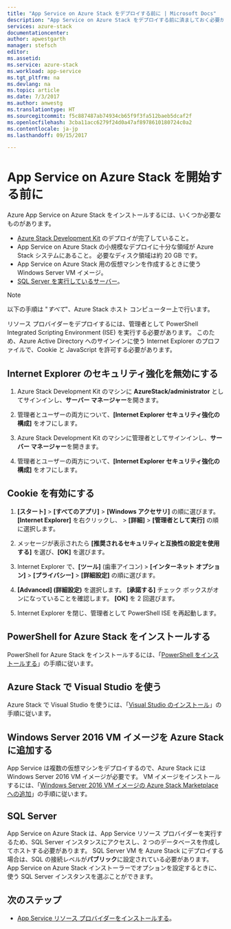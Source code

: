 ```yaml
---
title: "App Service on Azure Stack をデプロイする前に | Microsoft Docs"
description: "App Service on Azure Stack をデプロイする前に済ましておく必要がある手順です"
services: azure-stack
documentationcenter: 
author: apwestgarth
manager: stefsch
editor: 
ms.assetid: 
ms.service: azure-stack
ms.workload: app-service
ms.tgt_pltfrm: na
ms.devlang: na
ms.topic: article
ms.date: 7/3/2017
ms.author: anwestg
ms.translationtype: HT
ms.sourcegitcommit: f5c887487ab74934cb65f9f3fa512baeb5dcaf2f
ms.openlocfilehash: 3cba11acc6279f24d0a47af8978610180724c0a2
ms.contentlocale: ja-jp
ms.lasthandoff: 09/15/2017

---
```

# <a name="before-you-get-started-with-app-service-on-azure-stack"></a>App Service on Azure Stack を開始する前に

Azure App Service on Azure Stack をインストールするには、いくつか必要なものがあります。

- [Azure Stack Development Kit](azure-stack-run-powershell-script.md) のデプロイが完了していること。
- App Service on Azure Stack の小規模なデプロイに十分な領域が Azure Stack システムにあること。  必要なディスク領域は約 20 GB です。
- App Service on Azure Stack 用の仮想マシンを作成するときに使う Windows Server VM イメージ。
- [SQL Server を実行しているサーバー](#SQL-Server)。

>[!NOTE] 
> 以下の手順は "*すべて*"、Azure Stack ホスト コンピューター上で行います。

リソース プロバイダーをデプロイするには、管理者として PowerShell Integrated Scripting Environment (ISE) を実行する必要があります。 このため、Azure Active Directory へのサインインに使う Internet Explorer のプロファイルで、Cookie と JavaScript を許可する必要があります。

## <a name="turn-off-internet-explorer-enhanced-security"></a>Internet Explorer のセキュリティ強化を無効にする

1.  Azure Stack Development Kit のマシンに **AzureStack/administrator** としてサインインし、**サーバー マネージャー**を開きます。

2.  管理者とユーザーの両方について、**[Internet Explorer セキュリティ強化の構成]** をオフにします。

3.  Azure Stack Development Kit のマシンに管理者としてサインインし、**サーバー マネージャー**を開きます。

4.  管理者とユーザーの両方について、**[Internet Explorer セキュリティ強化の構成]** をオフにします。

## <a name="enable-cookies"></a>Cookie を有効にする

1.  **[スタート]** > **[すべてのアプリ]** > **[Windows アクセサリ]** の順に選びます。 **[Internet Explorer]** を右クリックし、 > **[詳細]** > **[管理者として実行]** の順に選択します。

2.  メッセージが表示されたら **[推奨されるセキュリティと互換性の設定を使用する]** を選び、**[OK]** を選びます。

3.  Internet Explorer で、**[ツール]** (歯車アイコン) > **[インターネット オプション]** > **[プライバシー]** > **[詳細設定]** の順に選びます。

4.  **[Advanced] \(詳細設定)** を選択します。 **[承諾する]** チェック ボックスがオンになっていることを確認します。 **[OK]** を 2 回選びます。

5.  Internet Explorer を閉じ、管理者として PowerShell ISE を再起動します。

## <a name="install-powershell-for-azure-stack"></a>PowerShell for Azure Stack をインストールする

PowerShell for Azure Stack をインストールするには、「[PowerShell をインストールする](azure-stack-powershell-install.md)」の手順に従います。

## <a name="use-visual-studio-with-azure-stack"></a>Azure Stack で Visual Studio を使う

Azure Stack で Visual Studio を使うには、「[Visual Studio のインストール](azure-stack-install-visual-studio.md)」の手順に従います。

## <a name="add-a-windows-server-2016-vm-image-to-azure-stack"></a>Windows Server 2016 VM イメージを Azure Stack に追加する

App Service は複数の仮想マシンをデプロイするので、Azure Stack には Windows Server 2016 VM イメージが必要です。 VM イメージをインストールするには、「[Windows Server 2016 VM イメージの Azure Stack Marketplace への追加](azure-stack-add-default-image.md)」の手順に従います。

## <a name="SQL-Server"></a>SQL Server

App Service on Azure Stack は、App Service リソース プロバイダーを実行するため、SQL Server インスタンスにアクセスし、2 つのデータベースを作成してホストする必要があります。  SQL Server VM を Azure Stack にデプロイする場合は、SQL の接続レベルが**パブリック**に設定されている必要があります。  App Service on Azure Stack インストーラーでオプションを設定するときに、使う SQL Server インスタンスを選ぶことができます。

## <a name="next-steps"></a>次のステップ

- [App Service リソース プロバイダーをインストールする](azure-stack-app-service-deploy.md)。

<!--Image references-->
[1]: ./media/azure-stack-app-service-before-you-get-started/PSGallery.png
[2]: ./media/azure-stack-app-service-before-you-get-started/WebPI_InstalledProducts.png

